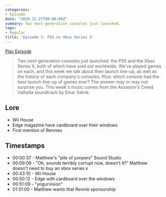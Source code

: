 ```yaml
---
categories:
- Episode
date: "2020-11-27T09:00:00Z"
summary: Two next-generation consoles just launched.
tags:
- Regular
title: 'Episode 1: PS5 vs Xbox Series X'
---
```


[Play Episode](https://shows.acast.com/the-back-page-a-video-games-podcast/episodes/6249ec71be92a6001320e9d9)
> Two next-generation consoles just launched: the PS5 and the Xbox Series X, both of which have sold out worldwide. We've played games on each, and this week we talk about their launch line-up, as well as the history of each company's consoles. Plus: which console had the best launch line-up of games ever? The answer may or may not surprise you. This week's music comes from the Assassin's Creed Valhalla soundtrack by Einar Selvik. 

## Lore
- Wii House
- Edge magazine have cardboard over their windows
- First mention of Rennies

## Timestamps

- 00:00:37 - Matthew's "pile of jumpers" Sound Studio
- 00:09:09 - "Oh, sounds terribly corrupt now, doesn't it?" Matthew doesn't need to buy an xbox series x
- 00:43:10 - Wii House
- 00:50:12 - Edge with cardboard over the windows
- 00:51:09 - "yogurvision" 
- 01:31:00 - Matthew wants that Rennie sponsorship 